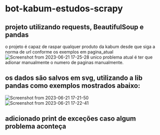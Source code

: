 # bot-kabum-estudos-scrapy

## projeto utilizando requests, BeautifulSoup e pandas
o projeto é capaz de raspar qualquer produto da kabum desde que siga a norma de url conforme os exemplos em pagina_atual
![Screenshot from 2023-06-21 17-25-28](https://github.com/guilherme-se/bot-kabum-estudos-scrapy/assets/81692269/b288fbe8-9bb0-4fad-a9aa-2f7a5348a1df)
unico problema atual é ter que adionar manualmente o numero de paginas manualmente.

## os dados são salvos em svg, utilizando a lib pandas como exemplos mostrados abaixo:
![Screenshot from 2023-06-21 17-21-50](https://github.com/guilherme-se/bot-kabum-estudos-scrapy/assets/81692269/dad7fdd4-a593-4193-9751-e264a4e76efb)
![Screenshot from 2023-06-21 17-22-41](https://github.com/guilherme-se/bot-kabum-estudos-scrapy/assets/81692269/2f7f3bb4-6f77-4622-9a48-14c51202d96b)

## adicionado print de exceções caso algum problema aconteça
